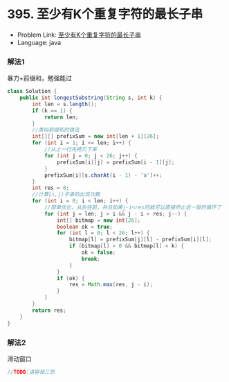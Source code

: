 # 395. 至少有K个重复字符的最长子串
- Problem Link: [至少有K个重复字符的最长子串](https://leetcode-cn.com/problems/longest-substring-with-at-least-k-repeating-characters)
- Language: java

### 解法1
暴力+前缀和，勉强能过
```java
class Solution {
    public int longestSubstring(String s, int k) {
        int len = s.length();
        if (k == 1) {
            return len;
        }
        //类似前缀和的做法
        int[][] prefixSum = new int[len + 1][26];
        for (int i = 1; i <= len; i++) {
            //从上一行先拷贝下来
            for (int j = 0; j < 26; j++) {
                prefixSum[i][j] = prefixSum[i - 1][j];
            }
            prefixSum[i][s.charAt(i - 1) - 'a']++;
        }
        int res = 0;
        //计算[i,j)子串的出现次数
        for (int i = 0; i < len; i++) {
            //简单优化，从后往前，并且如果j-i<res的就可以直接终止这一层的循环了
            for (int j = len; j > i && j - i > res; j--) {
                int[] bitmap = new int[26];
                boolean ok = true;
                for (int l = 0; l < 26; l++) {
                    bitmap[l] = prefixSum[j][l] - prefixSum[i][l];
                    if (bitmap[l] > 0 && bitmap[l] < k) {
                        ok = false;
                        break;
                    }
                }
                if (ok) {
                    res = Math.max(res, j - i);
                }
            }
        }
        return res;
    }
}
```

### 解法2
滑动窗口
```java
//TODO:请容我三思
```